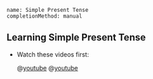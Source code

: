 ```ngMeta
name: Simple Present Tense
completionMethod: manual
```

## Learning Simple Present Tense

* Watch these videos first:
  
  @[youtube](HRwbUcoDQCM)
  @[youtube](FsvHlprlc_o)